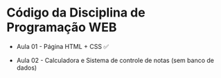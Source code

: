 # Código da Disciplina de Programação WEB
<ul>
  <li>
     <p> Aula 01 - Página HTML + CSS &#9989; </p>
  </li>
   <li>
     <p>  Aula 02 - Calculadora e Sistema de controle de notas (sem banco de dados)  </p>
  </li>
</ul>
  

 

